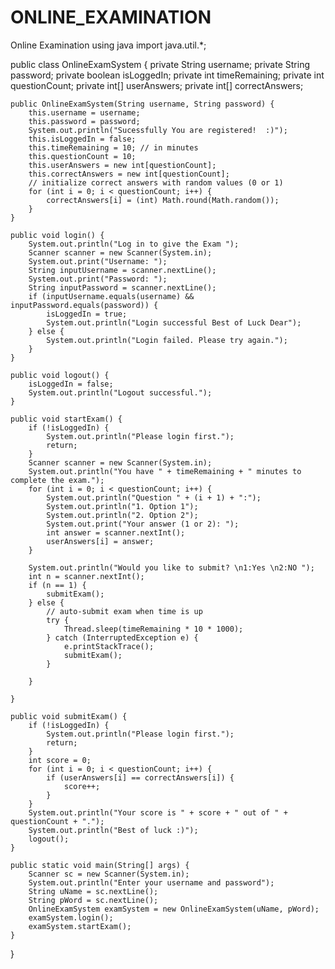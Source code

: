 # ONLINE_EXAMINATION
Online Examination using java
import java.util.*;

public class OnlineExamSystem {
	private String username;
	private String password;
	private boolean isLoggedIn;
	private int timeRemaining;
	private int questionCount;
	private int[] userAnswers;
	private int[] correctAnswers;

	public OnlineExamSystem(String username, String password) {
		this.username = username;
		this.password = password;
		System.out.println("Sucessfully You are registered!  :)");
		this.isLoggedIn = false;
		this.timeRemaining = 10; // in minutes
		this.questionCount = 10;
		this.userAnswers = new int[questionCount];
		this.correctAnswers = new int[questionCount];
		// initialize correct answers with random values (0 or 1)
		for (int i = 0; i < questionCount; i++) {
			correctAnswers[i] = (int) Math.round(Math.random());
		}
	}

	public void login() {
		System.out.println("Log in to give the Exam ");
		Scanner scanner = new Scanner(System.in);
		System.out.print("Username: ");
		String inputUsername = scanner.nextLine();
		System.out.print("Password: ");
		String inputPassword = scanner.nextLine();
		if (inputUsername.equals(username) && inputPassword.equals(password)) {
			isLoggedIn = true;
			System.out.println("Login successful Best of Luck Dear");
		} else {
			System.out.println("Login failed. Please try again.");
		}
	}

	public void logout() {
		isLoggedIn = false;
		System.out.println("Logout successful.");
	}

	public void startExam() {
		if (!isLoggedIn) {
			System.out.println("Please login first.");
			return;
		}
		Scanner scanner = new Scanner(System.in);
		System.out.println("You have " + timeRemaining + " minutes to complete the exam.");
		for (int i = 0; i < questionCount; i++) {
			System.out.println("Question " + (i + 1) + ":");
			System.out.println("1. Option 1");
			System.out.println("2. Option 2");
			System.out.print("Your answer (1 or 2): ");
			int answer = scanner.nextInt();
			userAnswers[i] = answer;
		}

		System.out.println("Would you like to submit? \n1:Yes \n2:NO ");
		int n = scanner.nextInt();
		if (n == 1) {
			submitExam();
		} else {
			// auto-submit exam when time is up
			try {
				Thread.sleep(timeRemaining * 10 * 1000);
			} catch (InterruptedException e) {
				e.printStackTrace();
				submitExam();
			}

		}

	}

	public void submitExam() {
		if (!isLoggedIn) {
			System.out.println("Please login first.");
			return;
		}
		int score = 0;
		for (int i = 0; i < questionCount; i++) {
			if (userAnswers[i] == correctAnswers[i]) {
				score++;
			}
		}
		System.out.println("Your score is " + score + " out of " + questionCount + ".");
		System.out.println("Best of luck :)");
		logout();
	}

	public static void main(String[] args) {
		Scanner sc = new Scanner(System.in);
		System.out.println("Enter your username and password");
		String uName = sc.nextLine();
		String pWord = sc.nextLine();
		OnlineExamSystem examSystem = new OnlineExamSystem(uName, pWord);
		examSystem.login();
		examSystem.startExam();
	}
}
